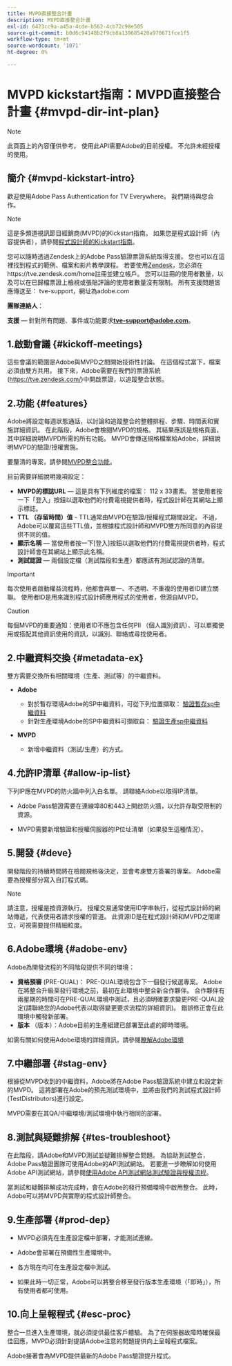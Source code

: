 ```yaml
---
title: MVPD直接整合計畫
description: MVPD直接整合計畫
exl-id: 6423cc9a-a45a-4cde-b562-4cb72c98e505
source-git-commit: b0d6c94148b2f9cb8a139685420a970671fce1f5
workflow-type: tm+mt
source-wordcount: '1071'
ht-degree: 0%

---
```


# MVPD kickstart指南：MVPD直接整合計畫 {#mvpd-dir-int-plan}

>[!NOTE]
>
>此頁面上的內容僅供參考。 使用此API需要Adobe的目前授權。 不允許未經授權的使用。

## 簡介 {#mvpd-kickstart-intro}

歡迎使用Adobe Pass Authentication for TV Everywhere。  我們期待與您合作。

>[!NOTE]
>
>這是多頻道視訊節目經銷商(MVPD)的Kickstart指南。 如果您是程式設計師（內容提供者），請參閱[程式設計師的Kickstart指南](/help/authentication/kickstart/programmer-kickstart-guide.md)。

您可以隨時透過Zendesk上的Adobe Pass驗證票證系統取得支援。 您也可以在這裡找到程式的範例、檔案和影片教學課程。 若要使用[Zendesk](https://adobeprimetime.zendesk.com/)，您必須在https://tve.zendesk.com/home註冊並建立帳戶。 您可以註冊的使用者數量，以及可以在已歸檔票證上檢視或張貼評論的使用者數量沒有限制。 所有支援問題皆應傳送至： tve-support，網址為adobe.com

**團隊連絡人**：

**支援** — 針對所有問題、事件或功能要求&#x200B;**tve-support@adobe.com**。

## 1.啟動會議 {#kickoff-meetings}

這些會議的範圍是Adobe與MVPD之間開始技術性討論。 在這個程式當下，檔案必須由雙方共用。 接下來，Adobe需要在我們的票證系統(https://tve.zendesk.com/)中開啟票證，以追蹤整合狀態。

## 2.功能 {#features}

Adobe將設定每週狀態通話，以討論和追蹤整合的整體排程、步驟、時間表和實施詳細資訊。 在此階段，Adobe會檢閱MVPD的規格。 其結果應該是規格頁面，其中詳細說明MVPD所需的所有功能。 MVPD會傳送規格檔案給Adobe，詳細說明MVPD的驗證/授權實施。

要釐清的專案，請參閱[MVPD整合功能](/help/authentication/integration-guide-mvpds/mvpd-integr-features.md)。

目前需要詳細說明幾項設定：

* **MVPD的標誌URL** — 這是具有下列維度的檔案： 112 x 33畫素。 當使用者按一下「登入」按鈕以選取他們的付費電視提供者時，程式設計師在其網站上顯示標誌。
* **TTL （存留時間）值** - TTL通常由MVPD在驗證/授權程式期間設定。 不過，Adobe可以覆寫這些TTL值，並根據程式設計師和MVPD雙方所同意的內容提供不同的值。
* **顯示名稱** — 當使用者按一下[登入]按鈕以選取他們的付費電視提供者時，程式設計師會在其網站上顯示此名稱。
* **測試認證** — 兩個設定檔（測試階段和生產）都應該有測試認證的清單。

>[!IMPORTANT]
>
>每次使用者啟動權益流程時，他都會與單一、不透明、不重複的使用者ID建立關聯。  使用者ID是用來識別程式設計師應用程式的使用者，但源自MVPD。

>[!CAUTION]
>
>每個MVPD的重要通知：使用者ID不應包含任何PII （個人識別資訊）、可以單獨使用或搭配其他資訊使用的資訊，以識別、聯絡或尋找使用者。

## 2.中繼資料交換 {#metadata-ex}

雙方需要交換所有相關環境（生產、測試等）的中繼資料。

* **Adobe**
   * 對於暫存環境Adobe的SP中繼資料，可從下列位置擷取： [驗證暫存sp中繼資料](https://sp.auth-staging.adobe.com/sp/metadata)
   * 針對生產環境Adobe的SP中繼資料可擷取自： [驗證生產sp中繼資料](https://sp.auth.adobe.com/sp/metadata)

* **MVPD**
   * 新增中繼資料（測試/生產）的方式。

## 4.允許IP清單 {#allow-ip-list}

下列IP應在MVPD的防火牆中列入白名單。 請聯絡Adobe以取得IP清單。

* Adobe Pass驗證需要在連線埠80和443上開啟防火牆，以允許存取受限制的資源。

* MVPD需要新增驗證和授權伺服器的IP位址清單（如果發生這種情況）。

## 5.開發 {#deve}

開發階段的持續時間將在檢閱規格後決定，並會考慮雙方簽署的專案。 Adobe需要為授權部分寫入自訂程式碼。

>[!NOTE]
>
>請注意，授權是按資源執行。 授權交易通常使用ID字串執行，從程式設計師的網站傳遞，代表使用者請求授權的管道。 此資源ID是在程式設計師和MVPD之間建立，可視需要提供精細粒度。

## 6.Adobe環境 {#adobe-env}

Adobe為開發流程的不同階段提供不同的環境：

* **資格預審** (PRE-QUAL)： PRE-QUAL環境包含下一個發行候選專案。 Adobe在將整合升級至發行環境之前，最初在此環境中整合新合作夥伴。 合作夥伴有兩星期的時間可在PRE-QUAL環境中測試，且必須明確要求變更PRE-QUAL設定(請聯絡您的Adobe代表以取得變更要求流程的詳細資訊)。 錯誤修正會在此環境中觸發新部署。
* **版本** （版本）：Adobe目前的生產組建已部署至此處的即時環境。

如需有關如何使用Adobe環境的詳細資訊，請參閱[瞭解Adobe環境](/help/authentication/notes-technical/environments/understanding-the-adobe-environments.md)

## 7.中繼部署 {#stag-env}

根據從MVPD收到的中繼資料，Adobe將在Adobe Pass驗證系統中建立和設定新的MVPD。 這將部署在Adobe的預先測試環境中，並將由我們的測試程式設計師(TestDistributors)進行設定。

MVPD需要在其QA/中繼環境/測試環境中執行相同的部署。

## 8.測試與疑難排解 {#tes-troubleshoot}

在此階段，請Adobe和MVPD測試並疑難排解整合問題。 為協助測試整合，Adobe Pass驗證團隊可使用Adobe的API測試網站。 若要進一步瞭解如何使用Adobe API測試網站，請參閱[使用Adobe API測試網站測試驗證與授權流程](/help/authentication/integration-guide-programmers/legacy/notes-technical/test-authn-authz-flows-using-adobes-api-test-site.md)。

當測試和疑難排解成功完成時，會在Adobe的發行預備環境中啟用整合。 此時，Adobe可以將MVPD與實際的程式設計師整合。

## 9.生產部署 {#prod-dep}

* MVPD必須先在生產設定檔中部署，才能測試連線。

* Adobe會部署在預備性生產環境中。

* 各方現在均可在生產設定檔中測試。

* 如果此時一切正常，Adobe可以將整合移至發行版本生產環境（「即時」），所有使用者都可使用。

## 10.向上呈報程式 {#esc-proc}

整合一旦進入生產環境，就必須提供最佳客戶體驗。 為了在伺服器故障時確保最佳回應，MVPD必須針對提請Adobe注意的問題提供向上呈報程式檔案。

Adobe接著會為MVPD提供最新的Adobe Pass驗證提升程式。


<!--- [!RELATEDINFORMATION]
>
>* [Programmer Kickstart Guide](/help/authentication/programmer-kickstart-guide.md)
>* [MVPD Integration Guide](/help/authentication/mvpd-integr-features.md)
-->
